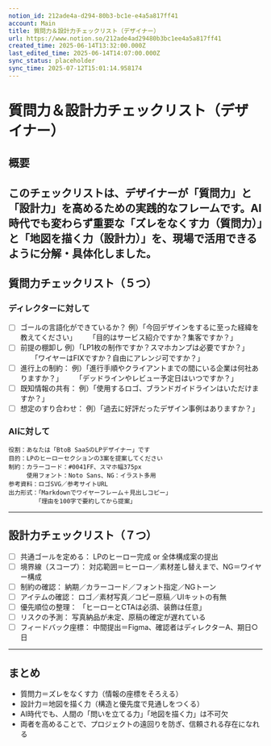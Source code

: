 ```yaml
---
notion_id: 212ade4a-d294-80b3-bc1e-e4a5a817ff41
account: Main
title: 質問力＆設計力チェックリスト（デザイナー）
url: https://www.notion.so/212ade4ad29480b3bc1ee4a5a817ff41
created_time: 2025-06-14T13:32:00.000Z
last_edited_time: 2025-06-14T14:07:00.000Z
sync_status: placeholder
sync_time: 2025-07-12T15:01:14.958174
---
```

# 質問力＆設計力チェックリスト（デザイナー）

## 概要
このチェックリストは、デザイナーが「質問力」と「設計力」を高めるための実践的なフレームです。AI時代でも変わらず重要な「ズレをなくす力（質問力）」と「地図を描く力（設計力）」を、現場で活用できるように分解・具体化しました。
---
## 質問力チェックリスト（５つ）
### ディレクターに対して
- [ ] ゴールの言語化ができているか？
  例）「今回デザインをするに至った経緯を教えてください」
　　「目的はサービス紹介ですか？集客ですか？」
- [ ] 前提の棚卸し
  例）「LP1枚の制作ですか？スマホカンプは必要ですか？」
　　「ワイヤーはFIXですか？自由にアレンジ可ですか？」
- [ ] 進行上の制約：
  例）「進行手順やクライアントまでの間にいる企業は何社ありますか？」
　　「デッドラインやレビュー予定日はいつですか？」
- [ ] 既知情報の共有：
  例）「使用するロゴ、ブランドガイドラインはいただけますか？」
- [ ] 想定のすり合わせ：
  例）「過去に好評だったデザイン事例はありますか？」
### AIに対して
```plain text
役割：あなたは「BtoB SaaSのLPデザイナー」です
目的：LPのヒーローセクションの3案を提案してください
制約：カラーコード：#0041FF、スマホ幅375px
　　　使用フォント：Noto Sans、NG：イラスト多用
参考資料：ロゴSVG／参考サイトURL
出力形式：「Markdownでワイヤーフレーム＋見出しコピー」
　　　　　「理由を100字で要約してから提案」
```
---
## 設計力チェックリスト（７つ）
- [ ] 共通ゴールを定める：
  LPのヒーロー完成 or 全体構成案の提出
- [ ] 境界線（スコープ）：
  対応範囲＝ヒーロー／素材差し替えまで、NG＝ワイヤー構成
- [ ] 制約の確認：
  納期／カラーコード／フォント指定／NGトーン
- [ ] アイテムの確認：
  ロゴ／素材写真／コピー原稿／UIキットの有無
- [ ] 優先順位の整理：
  「ヒーローとCTAは必須、装飾は任意」
- [ ] リスクの予測：
  写真納品が未定、原稿の確定が遅れている
- [ ] フィードバック座標：
  中間提出＝Figma、確認者はディレクターA、期日○日
---
## まとめ
- 質問力＝ズレをなくす力（情報の座標をそろえる）
- 設計力＝地図を描く力（構造と優先度で見通しをつくる）
- AI時代でも、人間の「問いを立てる力」「地図を描く力」は不可欠
- 両者を高めることで、プロジェクトの遠回りを防ぎ、信頼される存在になれる